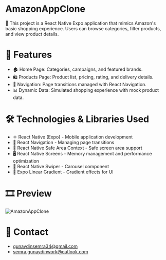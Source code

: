 
# AmazonAppClone 

🚀 This project is a React Native Expo application that mimics Amazon's basic shopping experience. Users can browse categories, filter products, and view product details.


# 📌 Features
- 🏠 Home Page: Categories, campaigns, and featured brands.
- 🛍️ Products Page: Product list, pricing, rating, and delivery details.
- 🔄 Navigation: Page transitions managed with React Navigation.
- 📊 Dynamic Data: Simulated shopping experience with mock product data.

  
# 🛠 Technologies & Libraries Used
- ⚛ React Native (Expo) - Mobile application development
- 🔀 React Navigation - Managing page transitions
- 📱 React Native Safe Area Context - Safe screen area support
- 🖥 React Native Screens - Memory management and performance optimization
- 🎠 React Native Swiper - Carousel component
- 🎨 Expo Linear Gradient - Gradient effects for UI



# 🎞️ Preview
![AmazonAppClone](https://github.com/user-attachments/assets/fa6d61fa-9898-4fda-a1db-fa7f665e3bca)

# 📧 Contact
- gunaydinsemra34@gmail.com
- semra.gunaydinwork@outlook.com
